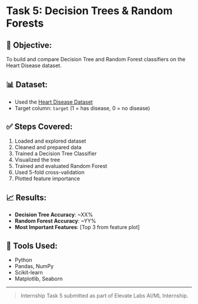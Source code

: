 # Task 5: Decision Trees & Random Forests

## 📌 Objective:
To build and compare Decision Tree and Random Forest classifiers on the Heart Disease dataset.

## 📊 Dataset:
- Used the [Heart Disease Dataset](https://www.kaggle.com/datasets/johnsmith88/heart-disease-dataset)
- Target column: `target` (1 = has disease, 0 = no disease)

## ✅ Steps Covered:
1. Loaded and explored dataset
2. Cleaned and prepared data
3. Trained a Decision Tree Classifier
4. Visualized the tree
5. Trained and evaluated Random Forest
6. Used 5-fold cross-validation
7. Plotted feature importance

## 📈 Results:
- **Decision Tree Accuracy**: ~XX%
- **Random Forest Accuracy**: ~YY%
- **Most Important Features**: [Top 3 from feature plot]

## 🧰 Tools Used:
- Python
- Pandas, NumPy
- Scikit-learn
- Matplotlib, Seaborn

---

> Internship Task 5 submitted as part of Elevate Labs AI/ML Internship.
